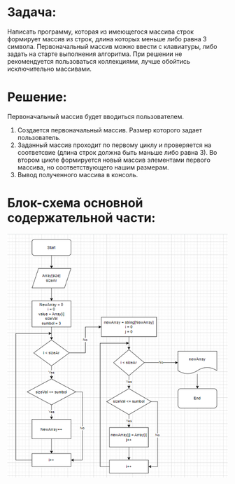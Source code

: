 **Задача:**
=
Написать программу, которая из имеющегося массива строк формирует массив из строк, длина которых меньше либо равна 3 символа. Первоначальный массив можно ввести с клавиатуры, либо задать на старте выполнения алгоритма. При решении не рекомендуется пользоваться коллекциями, лучше обойтись исключительно массивами.

**Решение:**
=
Первоначальный массив будет вводиться пользователем.

1. Создается первоначальный массив. Размер которого задает пользователь.
2. Заданный массив проходит по первому циклу и проверяется на соответсвие (длина строк должна быть маньше либо равна 3). Во втором цикле формируется новый массив элементами первого массива, но соответствующего нашим размерам.
3. Вывод полученного массива в консоль.

**Блок-схема основной содержательной части:**
=
![Блок-схема решения задачи!](%D0%91%D0%BB%D0%BE%D0%BA-%D1%81%D1%85%D0%B5%D0%BC%D0%B0.png)